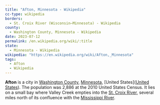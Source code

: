 ```yaml
---
title: "Afton, Minnesota - Wikipedia"
cc-type: wikipedia
borders:
  - St. Croix River (Wisconsin–Minnesota) - Wikipedia
county:
  - Washington County, Minnesota - Wikipedia
date: 2023-07-12
permalink: /en.wikipedia.org/wiki/:title
state:
  - Minnesota - Wikipedia
wikipedia: "https://en.wikipedia.org/wiki/Afton,_Minnesota"
tags:
  - Afton
  - Wikipedia
---
```

**Afton** is a city in [Washington County](/en.wikipedia.org/wiki/Washington_County,_Minnesota), [Minnesota](/en.wikipedia.org/wiki/Minnesota), [United States]([United States](/en.wikipedia.org/wiki/United_States)). The population was 2,886 at the 2010 United States Census. It lies on a small bay where Valley Creek empties into the [St. Croix River](/en.wikipedia.org/wiki/St._Croix_River_(Wisconsin–Minnesota)), several miles north of its confluence with the [Mississippi River](/en.wikipedia.org/wiki/Mississippi_River).